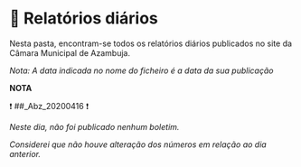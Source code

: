 # :memo: Relatórios diários 

Nesta pasta, encontram-se todos os relatórios diários publicados no site da Câmara Municipal de Azambuja.

<i>Nota: A data indicada no nome do ficheiro é a data da sua publicação</i> 

<b>NOTA</b>

:heavy_exclamation_mark: ##_Abz_20200416 :heavy_exclamation_mark: 

<i>Neste dia, não foi publicado nenhum boletim. </i>

<i>Considerei que não houve alteração dos números em relação ao dia anterior.</i>

